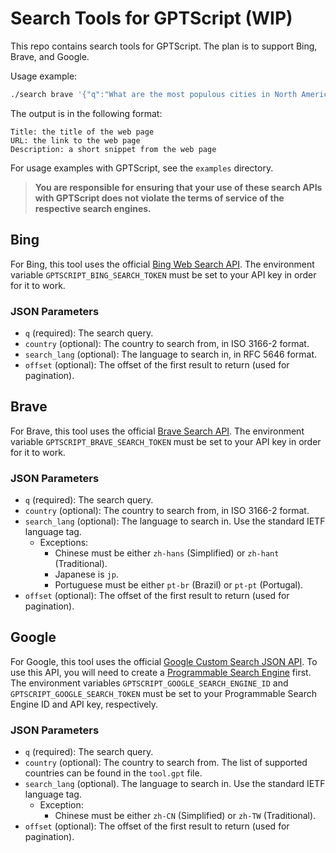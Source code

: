 # Search Tools for GPTScript (WIP)

This repo contains search tools for GPTScript. The plan is to support Bing, Brave, and Google.

Usage example:

```bash
./search brave '{"q":"What are the most populous cities in North America?","country":"US","search_lang":"en"}'
```

The output is in the following format:

```
Title: the title of the web page
URL: the link to the web page
Description: a short snippet from the web page
```

For usage examples with GPTScript, see the `examples` directory.

> **You are responsible for ensuring that your use of these search APIs with GPTScript does not violate the terms of service of the respective search engines.**

## Bing

For Bing, this tool uses the official [Bing Web Search API](https://www.microsoft.com/en-us/bing/apis/bing-web-search-api).
The environment variable `GPTSCRIPT_BING_SEARCH_TOKEN` must be set to your API key in order for it to work.

### JSON Parameters

- `q` (required): The search query.
- `country` (optional): The country to search from, in ISO 3166-2 format.
- `search_lang` (optional): The language to search in, in RFC 5646 format.
- `offset` (optional): The offset of the first result to return (used for pagination).

## Brave

For Brave, this tool uses the official [Brave Search API](https://brave.com/search/api/).
The environment variable `GPTSCRIPT_BRAVE_SEARCH_TOKEN` must be set to your API key in order for it to work.

### JSON Parameters

- `q` (required): The search query.
- `country` (optional): The country to search from, in ISO 3166-2 format.
- `search_lang` (optional): The language to search in. Use the standard IETF language tag.
  - Exceptions:
    - Chinese must be either `zh-hans` (Simplified) or `zh-hant` (Traditional).
    - Japanese is `jp`.
    - Portuguese must be either `pt-br` (Brazil) or `pt-pt` (Portugal).
- `offset` (optional): The offset of the first result to return (used for pagination).

## Google

For Google, this tool uses the official [Google Custom Search JSON API](https://developers.google.com/custom-search/v1/overview).
To use this API, you will need to create a [Programmable Search Engine](https://developers.google.com/custom-search/docs/tutorial/creatingcse) first.
The environment variables `GPTSCRIPT_GOOGLE_SEARCH_ENGINE_ID` and `GPTSCRIPT_GOOGLE_SEARCH_TOKEN` must be set to your Programmable Search Engine ID and API key, respectively.

### JSON Parameters

- `q` (required): The search query.
- `country` (optional): The country to search from. The list of supported countries can be found in the `tool.gpt` file.
- `search_lang` (optional). The language to search in. Use the standard IETF language tag.
  - Exception:
    - Chinese must be either `zh-CN` (Simplified) or `zh-TW` (Traditional).
- `offset` (optional): The offset of the first result to return (used for pagination).
